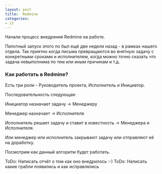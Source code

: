 ```yaml
---
layout: post
title:  Redmine
categories:
- it
---
```

Начали процесс внедрения Redmine на работе.

Пилотный запуск этого по был ещё две недели назад - в рамках нашего отдела. Так приятно когда письма превращаются во внятную задачу с конкретными сроками и исполнителем, когда можно точно сказать что задача невыполнима по тем или иным причинам и т.д.

### Как работать в Redmine?

Есть три роли - Руководитель проекта, Исполнитель и Инициатор.

Последовательность следующая:

Инициатор назначает задачу -> Менеджеру

Менеджер назначает -> Исполнителя

Исполнитель решает задачу и ставит в известность -> Менеджера и Исполнителя.

Или менеджер или исполнитель закрывают задачу или отправляют её на доработку.

Посмотрим как данный алгоритм будет работать.

ToDo: Написать отчёт о том как оно внедрилось :-)
ToDo: Написать какие грабли появились и как исправлялись